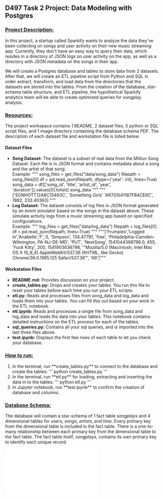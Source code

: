 ## D497 Task 2 Project: Data Modeling with Postgres

### <u>Project Description:</u>
<p>In this project, a startup called Sparkify wants to analyze the data they've been collecting on songs and user activity on their new music streaming app. Currently, they don't have an easy way to query their data, which resides in a directory of JSON logs on user activity on the app, as well as a directory with JSON metadata on the songs in their app.</p> 
<p>We will create a Postgres database and tables to store data from 2 datasets. After that, we will create an ETL pipeline script from Python and SQL in order extract, transform, and load data from the directories that the datasets are stored into the tables. From the creation of the database, star-schema table structure, and ETL pipeline, the hypothetical Sparkify analytics team will be able to create optimized queries for songplay analysis.</p> 

### <u>Resources:</u>
The project workspace contains 1 README, 2 dataset files, 5 python or SQL script files, and 1 image directory containing the database schema PDF. The description of each dataset file and workstation file is listed below.

#### Dataset Files
<ul>
    <li><b>Song Dataset:</b> The dataset is a subset of real data from the Million Song Dataset. Each file is in JSON format and contains metadata about a song and the artist of that song.</li>
    Example:
    """ 
    song_files = get_files("data/song_data")
    filepath = song_files[0]
    df = pd.read_json(filepath, dtype={'year': int}, lines=True)
    song_data = df[['song_id', 'title', 'artist_id', 'year', 'duration']].values[0].tolist()
    song_data   
    """
    """ ['SONHOTT12A8C13493C', 'Something Girls' 'AR7G5I41187FB4CE6C', 1982, 233.40363] """
    <li><b>Log Dataset:</b> The dataset consists of log files in JSON format generated by an event simulator based on the songs in the dataset above. These simulate activity logs from a music streaming app based on specified configurations.</li>
    Example:
    """
    log_files = get_files("data/log_data")
    filepath = log_files[0]
    df = pd.read_json(filepath, lines=True)
    """
    """['Frumpies','Logged In','Anabelle','F', 0, 'Simpson', 134.47791, 'free', 'Philadelphia-Camden-Wilmington, PA-NJ-DE-MD', 'PUT', 'NextSong', 1541044398796.0, 455, 'Fuck Kitty', 200, 1541903636796, '"Mozilla/5.0 (Macintosh; Intel Mac OS X 10_9_4) AppleWebKit/537.36 (KHTML, like Gecko) Chrome/36.0.1985.125 Safari/537.36"', '69']"""
</ul>

#### Workstation Files
<ul>
    <li><b>README.md:</b> Provides discussion on your project.</li>
    <li><b>create_tables.py:</b> Drops and creates your tables. You run this file to reset your tables before each time you run your ETL scripts.</li>
    <li><b>etl.py:</b> Reads and processes files from song_data and log_data and loads them into your tables. You can fill this out based on your work in the ETL notebook.</li>
    <li><b>etl.ipynb:</b> Reads and processes a single file from song_data and log_data and loads the data into your tables. This notebook contains detailed instructions on the ETL process for each of the tables.</li>
    <li><b>sql_queries.py:</b> Contains all your sql queries, and is imported into the last three files above.</li>
    <li><b>test.ipynb:</b> Displays the first few rows of each table to let you check your database.</li>
</ul>

### <u>How to run:</u>
<ol>
    <li>In the terminal, run **create_tables.py** to connect to the database and create the tables: ''' python create_tables.py '''</li>
    <li>In the terminal, run **etl.py** for loading, extracting and inserting the data in to the tables: ''' python etl.py '''</li>
    <li>In Jupyter notebook, run **test.ipynb** to confirm the creation of database and columns.</li>
</ol>

### <u>Database Schema:</u>
The database will contain a star-schema of 1 fact table <i>songplays</i> and 4 dimensional tables for <i>users</i>, <i>songs</i>, <i>artists</i>, and <i>time</i>. Every primary key from the dimensional table is included in the fact table. There is a one-to-many relationship between each primary key from the dimensional table to the fact table. The fact table itself, <i>songplays</i>, contains its own primary key to identify each unique record.

![Sparkify Database Schema](./images/Sparkify_DBSchema.pdf)

